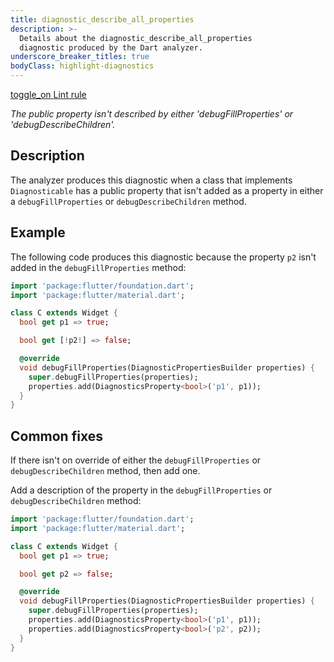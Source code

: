 ```yaml
---
title: diagnostic_describe_all_properties
description: >-
  Details about the diagnostic_describe_all_properties
  diagnostic produced by the Dart analyzer.
underscore_breaker_titles: true
bodyClass: highlight-diagnostics
---
```


<div class="tags">
  <a class="tag-label"
      href="/tools/linter-rules/diagnostic_describe_all_properties"
      title="Learn about the lint rule that enables this diagnostic."
      aria-label="Learn about the lint rule that enables this diagnostic."
      target="_blank">
    <span class="material-symbols" aria-hidden="true">toggle_on</span>
    <span>Lint rule</span>
  </a>
</div>

_The public property isn't described by either 'debugFillProperties' or
'debugDescribeChildren'._

## Description

The analyzer produces this diagnostic when a class that implements
`Diagnosticable` has a public property that isn't added as a property in
either a `debugFillProperties` or `debugDescribeChildren` method.

## Example

The following code produces this diagnostic because the property `p2`
isn't added in the `debugFillProperties` method:

```dart
import 'package:flutter/foundation.dart';
import 'package:flutter/material.dart';

class C extends Widget {
  bool get p1 => true;

  bool get [!p2!] => false;

  @override
  void debugFillProperties(DiagnosticPropertiesBuilder properties) {
    super.debugFillProperties(properties);
    properties.add(DiagnosticsProperty<bool>('p1', p1));
  }
}
```

## Common fixes

If there isn't on override of either the `debugFillProperties` or
`debugDescribeChildren` method, then add one.

Add a description of the property in the `debugFillProperties` or
`debugDescribeChildren` method:

```dart
import 'package:flutter/foundation.dart';
import 'package:flutter/material.dart';

class C extends Widget {
  bool get p1 => true;

  bool get p2 => false;

  @override
  void debugFillProperties(DiagnosticPropertiesBuilder properties) {
    super.debugFillProperties(properties);
    properties.add(DiagnosticsProperty<bool>('p1', p1));
    properties.add(DiagnosticsProperty<bool>('p2', p2));
  }
}
```
